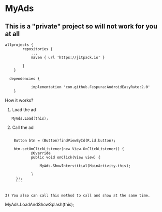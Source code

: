 # MyAds

This is a "private" project so will not work for you at all
------------------



```
allprojects {
		repositories {
			...
			maven { url 'https://jitpack.io' }
      
		}
	}
```

```
  dependencies {
  
	        implementation 'com.github.Fespuna:AndroidEasyRate:2.0'
	}
```

How it works?

1) Load the ad
```
   MyAds.Load(this);
   ```
2) Call the ad
```

    Button btn = (Button)findViewById(R.id.button);

    btn.setOnClickListener(new View.OnClickListener() {
            @Override
            public void onClick(View view) {

                MyAds.ShowInterstitial(MainActivity.this);

            }
     });
     ```
   
        
3) You also can call this method to call and show at the same time.
```
MyAds.LoadAndShowSplash(this);
```
